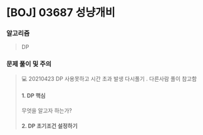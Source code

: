 # [BOJ] 03687 성냥개비

### 알고리즘

> DP

### 문제 풀이 및 주의

> 💻 20210423 DP 사용못하고 시간 초과 발생 다시풀기 . 다른사람 풀이 참고함
>
> #### 1. DP 핵심 
>
> 무엇을 알고자 하는가? 
>
> #### 2. DP 초기조건 설정하기 
>
> 
